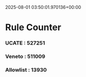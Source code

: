 2025-08-01 03:50:01.970136+00:00
# Rule Counter 
 ### UCATE : 527251

 ### Veneto : 511009

 ### Allowlist : 13930